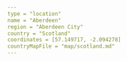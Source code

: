 ```yaml
---
type = "location"
name = "Aberdeen"
region = "Aberdeen City"
country = "Scotland"
coordinates = [57.149717, -2.094278]
countryMapFile = "map/scotland.md"
---
```

